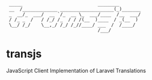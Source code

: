 ```
 _____                            ________        
 __  /_____________ ____________________(_)_______
 _  __/_  ___/  __ `/_  __ \_  ___/____  /__  ___/
 / /_ _  /   / /_/ /_  / / /(__  )____  / _(__  ) 
 \__/ /_/    \__,_/ /_/ /_//____/ ___  /  /____/  
                                  /___/           
```

# transjs

JavaScript Client Implementation of Laravel Translations
